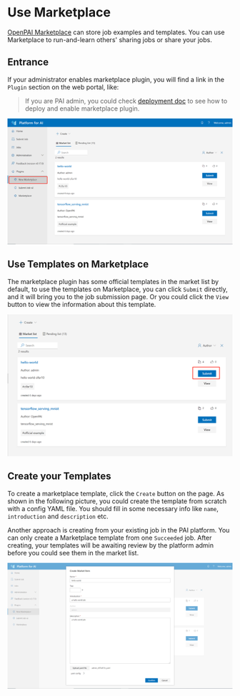 # Use Marketplace

[OpenPAI Marketplace](https://github.com/microsoft/openpaimarketplace) can store job examples and templates. You can use Marketplace to run-and-learn others' sharing jobs or share your jobs.

## Entrance

If your administrator enables marketplace plugin, you will find a link in the `Plugin` section on the web portal, like:

> If you are PAI admin, you could check [deployment doc](https://github.com/microsoft/openpaimarketplace/blob/master/docs/deployment.md) to see how to deploy and enable marketplace plugin.

![plugin](imgs/marketplace-plugin.png)

## Use Templates on Marketplace

The marketplace plugin has some official templates in the market list by default, to use the templates on Marketplace, you can click `Submit` directly, and it will bring you to the job submission page. Or you could click the `View` button to view the information about this template.

![submit](imgs/marketplace-submit.png)

## Create your Templates

To create a marketplace template, click the `Create` button on the page. As shown in the following picture, you could create the template from scratch with a config YAML file. You should fill in some necessary info like `name`, `introduction` and `description` etc. 

Another approach is creating from your existing job in the PAI platform. You can only create a Marketplace template from one `Succeeded` job. After creating, your templates will be awaiting review by the platform admin before you could see them in the market list.

![create](imgs/marketplace-create-new.png)
